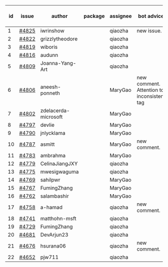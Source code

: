 | id | issue | author | package | assignee | bot advice | created date of issue | target release date | date from target |
| ------ | ------ | ------ | ------ | ------ | ------ | ------ | ------ | :-----: |
| 1 | [#4825](https://github.com/Azure/sdk-release-request/issues/4825) | iwrinshow |  | qiaozha | new issue. | 12-08 | 01-26 |  |
| 2 | [#4822](https://github.com/Azure/sdk-release-request/issues/4822) | grizzlytheodore |  | qiaozha |  | 12-06 | 12-22 |  |
| 3 | [#4819](https://github.com/Azure/sdk-release-request/issues/4819) | wiboris |  | qiaozha |  | 12-05 | 12-22 |  |
| 4 | [#4816](https://github.com/Azure/sdk-release-request/issues/4816) | audunn |  | qiaozha |  | 12-04 | 12-22 |  |
| 5 | [#4809](https://github.com/Azure/sdk-release-request/issues/4809) | Joanna-Yang-Art |  | qiaozha |  | 12-04 | 12-22 |  |
| 6 | [#4806](https://github.com/Azure/sdk-release-request/issues/4806) | aneesh-ponneth |  | MaryGao | new comment. Attention to inconsistent tag | 11-29 | 12-22 |  |
| 7 | [#4802](https://github.com/Azure/sdk-release-request/issues/4802) | zdelacerda-microsoft |  | MaryGao |  | 11-29 | 12-22 |  |
| 8 | [#4797](https://github.com/Azure/sdk-release-request/issues/4797) | devlie |  | MaryGao |  | 11-29 | 12-22 |  |
| 9 | [#4790](https://github.com/Azure/sdk-release-request/issues/4790) | jnlycklama |  | MaryGao |  | 11-28 | 12-22 |  |
| 10 | [#4787](https://github.com/Azure/sdk-release-request/issues/4787) | asmitt |  | MaryGao | new comment. | 11-28 | 12-22 |  |
| 11 | [#4783](https://github.com/Azure/sdk-release-request/issues/4783) | ambrahma |  | MaryGao |  | 11-27 | 12-22 |  |
| 12 | [#4779](https://github.com/Azure/sdk-release-request/issues/4779) | CelinaJiangJXY |  | qiaozha |  | 11-22 | 12-22 |  |
| 13 | [#4775](https://github.com/Azure/sdk-release-request/issues/4775) | mwesigwaguma |  | qiaozha |  | 11-21 | 12-22 |  |
| 14 | [#4769](https://github.com/Azure/sdk-release-request/issues/4769) | sahilpwr |  | MaryGao |  | 11-16 | 12-22 |  |
| 15 | [#4767](https://github.com/Azure/sdk-release-request/issues/4767) | FumingZhang |  | MaryGao |  | 11-15 | 12-22 |  |
| 16 | [#4762](https://github.com/Azure/sdk-release-request/issues/4762) | salambashir |  | MaryGao |  | 11-13 | 12-22 |  |
| 17 | [#4758](https://github.com/Azure/sdk-release-request/issues/4758) | a-hamad |  | qiaozha | new comment. | 11-10 | 12-22 |  |
| 18 | [#4741](https://github.com/Azure/sdk-release-request/issues/4741) | matthohn-msft |  | qiaozha |  | 11-09 | 12-22 |  |
| 19 | [#4729](https://github.com/Azure/sdk-release-request/issues/4729) | FumingZhang |  | qiaozha |  | 11-08 | 12-22 |  |
| 20 | [#4681](https://github.com/Azure/sdk-release-request/issues/4681) | DevArjun23 |  | qiaozha |  | 10-24 | 01-26 |  |
| 21 | [#4676](https://github.com/Azure/sdk-release-request/issues/4676) | hsurana06 |  | qiaozha | new comment. | 10-23 | 12-22 |  |
| 22 | [#4652](https://github.com/Azure/sdk-release-request/issues/4652) | pjw711 |  | qiaozha |  | 10-13 | 12-22 |  |
